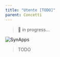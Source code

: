 ```yaml
---
title: "Utente [TODO]"
parent: Concetti
---
```


> 🚧 in progress...

![SynApps](../assets/under-progress.gif)


> TODO
